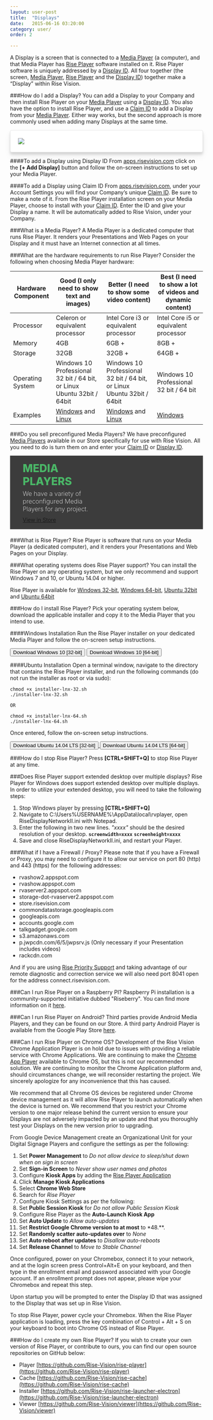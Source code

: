 ```yaml
---
layout: user-post
title:  "Displays"
date:   2015-06-16 03:20:00
category: user/
order: 2

---
```

A Display is a screen that is connected to a [Media Player](#media-player-anchor) (a computer), and that Media Player has [Rise Player](#rise-player-anchor) software installed on it. Rise Player software is uniquely addressed by a [Display ID](#displayID-anchor). All four together (the screen, [Media Player](#media-player-anchor), [Rise Player](#rise-player-anchor) and the [Display ID](#displayID-anchor)) together make a “Display” within Rise Vision.

###How do I add a Display?
You can add a  Display to your Company and then install Rise Player on your [Media Player](#media-player-anchor) using a [Display ID](#displayID-anchor).  You also have the option to install Rise Player, and use a [Claim ID](#claimID-anchor) to add a Display from your [Media Player](#media-player-anchor). Either way works, but the second approach is more commonly used when adding many Displays at the same time.

<style type="text/css">
      .video-box {
        border: 1px solid #e6e6e6;
        background: #FFF;
        padding: 20px;
        border-radius: 4px;
        box-shadow: 0 10px 20px rgba(0,0,0,0.05), 0 6px 6px rgba(0,0,0,0.13);
      }
</style>

<div class="video-box text-center">
  <img style="width: auto;" src="https://s3.amazonaws.com/Rise-Images/Animations/addadisplay.gif">
</div>

<span id="displayID-anchor"></span>
####To add a Display using Display ID
From [apps.risevision.com](https://apps.risevision.com/) click on the **[+ Add Display]** button and follow the on-screen instructions to set up your Media Player.

<span id="claimID-anchor"></span>
####To add a Display using Claim ID
From [apps.risevision.com](https://apps.risevision.com/), under your Account Settings you will find your Company’s unique [Claim ID](#claimID-anchor). Be sure to make a note of it. From the Rise Player installation screen on your Media Player, choose to install with your [Claim ID](#claimID-anchor). Enter the ID and give your Display a name. It will be automatically added to Rise Vision, under your Company.

<span id="media-player-anchor"></span>
###What is a Media Player?
A Media Player is a dedicated computer that runs Rise Player. It renders your Presentations and Web Pages on your Display and it must have an Internet connection at all times.

###What are the hardware requirements to run Rise Player?
Consider the following when choosing Media Player hardware:

| Hardware Component | Good (I only need to show text and images) | Better (I need to show some video content) | Best (I need to show a lot of videos and dynamic content) |
| ---- | ---- | ---- | ---- |
| Processor | Celeron or equivalent processor | Intel Core i3 or equivalent processor | Intel Core i5 or equivalent processor |
| Memory | 4GB | 6GB + | 8GB + |
| Storage | 32GB | 32GB + | 64GB + |
| Operating System | Windows 10 Professional 32 bit / 64 bit, or Linux Ubuntu 32bit / 64bit | Windows 10 Professional 32 bit / 64 bit, or Linux Ubuntu 32bit / 64bit | Windows 10 Professional 32 bit / 64 bit |
| Examples | [Windows](https://store.risevision.com/product/200/intel-nuc-celeron-windows) and [Linux](https://store.risevision.com/product/203/intel-nuc-celeron-linux) | [Windows](https://store.risevision.com/product/201/intel-nuc-i3-windows) and [Linux](https://store.risevision.com/product/204/intel-nuc-i3-linux) | [Windows](https://store.risevision.com/product/202/intel-nuc-i5-windows) |


###Do you sell preconfigured Media Players?
We have preconfigured [Media Players](#media-player-anchor) available in our Store specifically for use with Rise Vision. All you need to do is turn them on and enter your [Claim ID](#claimID-anchor) or [Display ID](#displayID-anchor).


<div class="col-xs-12 home-pricing home-pricing-2" style="padding-top: 0px; margin-bottom: 20px;">
    <a href="https://store.risevision.com/products/?cat=Media%20Players" target="_blank" style="text-decoration: none;">
    </a>
    <div class="content-box bundle-picture-bg remove-bottom">
        <a href="https://store.risevision.com/products/?cat=Media%20Players" target="_blank" style="text-decoration: none;">
        </a>
        <div class="content-box-body" style="padding:16px 33px">
            <a href="https://store.risevision.com/products/?cat=Media%20Players" target="_blank" style="text-decoration: none;">
            </a>
            <div class="row">
                <a href="https://store.risevision.com/products/?cat=Media%20Players" target="_blank" style="text-decoration: none;">
                </a>
                <div class="col-md-12">
                    <a href="https://store.risevision.com/products/?cat=Media%20Players" target="_blank" style="text-decoration: none;">
                        <h1>MEDIA <br>PLAYERS</h1>
                        <h3 class="add-bottom player-text">We have a variety of preconfigured Media <br>Players for any 
project.</h3>
                    </a><a href="https://store.risevision.com/products/?cat=Media%20Players" class="btn btn-white" target="_blank">View in Store <i class="fa fa-chevron-circle-right icon-right"></i></a>
                </div>
            </div>
        </div>
    </div>
</div>

<span id="rise-player-anchor"></span>
###What is Rise Player?
Rise Player is software that runs on your Media Player (a dedicated computer), and it renders your Presentations and Web Pages on your Display.

###What operating systems does Rise Player support?
You can install the Rise Player on any operating system, but we only recommend and support Windows 7 and 10, or Ubuntu 14.04 or higher.

Rise Player is available for [Windows 32-bit](http://install-versions.risevision.com/installer-win-32.exe), [Windows 64-bit](http://install-versions.risevision.com/installer-win-64.exe), [Ubuntu 32bit](http://install-versions.risevision.com/installer-lnx-32.sh) and [Ubuntu 64bit](http://install-versions.risevision.com/installer-lnx-64.sh)

###How do I install Rise Player?
Pick your operating system below, download the applicable installer and copy it to the Media Player that you intend to use.

####Windows Installation
Run the Rise Player installer on your dedicated Media Player and follow the on-screen setup instructions.

<a href="http://install-versions.risevision.com/installer-win-32.exe"><button class="btn btn-primary" ng-click="documentationTracker('Player Download')">Download Windows 10 [32-bit]</button></a>
<a href="http://install-versions.risevision.com/installer-win-64.exe"><button class="btn btn-primary" ng-click="documentationTracker('Player Download')">Download Windows 10 [64-bit]</button></a>

####Ubuntu Installation
Open a terminal window, navigate to the directory that contains the Rise Player installer, and run the following commands  (do not run the installer as root or via sudo):

```
chmod +x installer-lnx-32.sh
./installer-lnx-32.sh

OR

chmod +x installer-lnx-64.sh
./installer-lnx-64.sh
```
Once entered, follow the on-screen setup instructions.

<a href="http://install-versions.risevision.com/installer-lnx-32.sh">
    <button class="btn btn-primary" ng-click="documentationTracker('Player Download')">Download Ubuntu 14.04 LTS [32-bit]</button>
</a>
<a href="http://install-versions.risevision.com/installer-lnx-64.sh">
    <button class="btn btn-primary" ng-click="documentationTracker('Player Download')">Download Ubuntu 14.04 LTS [64-bit]</button>
</a>

###How do I stop Rise Player?
Press **[CTRL+SHIFT+Q]** to stop Rise Player at any time.

###Does Rise Player support extended desktop over multiple displays?
Rise Player for Windows does support extended desktop over multiple displays. In order to utilize your extended desktop, you will need to take the following steps:

1. Stop Windows player by pressing **[CTRL+SHIFT+Q]**
2. Navigate to C:\Users\%USERNAME%\AppData\local\rvplayer, open RiseDisplayNetworkII.ini with Notepad.
3. Enter the following in two new lines. *"xxxx"* should be the desired resolution of your desktop.
    **`screenwidth=xxxx`**
	**`screenheight=xxxx`**
4. Save and close RiseDisplayNetworkII.ini, and restart your Player.

###What if I have a Firewall / Proxy?
Please note that if you have a Firewall or Proxy, you may need to configure it to allow our service on port 80 (http) and 443 (https) for the following addresses:

- rvashow2.appspot.com
- rvashow.appspot.com
- rvaserver2.appspot.com
- storage-dot-rvaserver2.appspot.com
- store.risevision.com
- commondatastorage.googleapis.com
- googleapis.com
- accounts.google.com
- talkgadget.google.com
- s3.amazonaws.com
- p.jwpcdn.com/6/5/jwpsrv.js (Only necessary if your Presentation includes videos)
- rackcdn.com

And if you are using [Rise Priority Support](https://store.risevision.com/product/14/rise-priority-support) and taking advantage of our remote diagnostic and correction service we will also need port 8041 open for the address connect.risevision.com.

###Can I run Rise Player on a Raspberry PI?
Raspberry Pi installation is a community-supported initiative dubbed "Riseberry". You can find more information on it [here](https://community.risevision.com/rise_vision_inc/topics/community-supported-raspberry-pi-2-instructions-riseberry).

###Can I run Rise Player on Android?
Third parties provide Android Media Players, and they can be found on our Store. A third party Android Player is available from the Google Play Store [here](https://play.google.com/store/apps/details?id=com.myrise.riseplayer&hl=en).

###Can I run Rise Player on Chrome OS?
Development of the Rise Vision Chrome Application Player is on hold due to issues with providing a reliable service with Chrome Applications. We are continuing to make the [Chrome App Player](https://chrome.google.com/webstore/detail/rise-player/ilcmohdkjfcfekfmpdppgoaaemgdmhaa) available to Chrome OS, but this is not our recommended solution. We are continuing to monitor the Chrome Application platform and, should circumstances change, we will reconsider restarting the project. We sincerely apologize for any inconvenience that this has caused.

We recommend that all Chrome OS devices be registered under Chrome device management as it will allow Rise Player to launch automatically when the device is turned on. We recommend that you restrict your Chrome version to one major release behind the current version to ensure your Displays  are  not adversely impacted by an update and that you thoroughly test your Displays  on the new version prior to upgrading.

From Google Device Management create an Organizational Unit for your Digital Signage Players and configure the settings as per the following:

1. Set **Power Management** to *Do not allow device to sleep/shut down when on sign in screen*
2. Set **Sign-in Screen** to *Never show user names and photos*
3. Configure **Kiosk Apps** by adding the [Rise Player Application](https://chrome.google.com/webstore/detail/rise-vision-chrome-app-pl/ilcmohdkjfcfekfmpdppgoaaemgdmhaa)
 1. Click **Manage Kiosk Applications**
 2. Select **Chrome Web Store**
 3. Search for *Rise Player*
4. Configure Kiosk Settings as per the following:
 1. Set **Public Session Kiosk** for *Do not allow Public Session Kiosk*
 2. Configure Rise Player as the **Auto-Launch Kiosk App**
5. Set **Auto Update** to *Allow auto-updates*
6. Set **Restrict Google Chrome version to at most** to *48.**.
7. Set **Randomly scatter auto-updates over** to *None*
8. Set **Auto reboot after updates** to *Disallow auto-reboots*
9. Set **Release Channel** to *Move to Stable Channel*

Once configured, power on your Chromebox, connect it to your network, and at the login screen press Control+Alt+E on your keyboard, and then type in the enrollment email and password associated with your Google account. If an enrollment prompt does not appear, please wipe your Chromebox and repeat this step.

Upon startup you will be prompted to enter the Display ID that was assigned to the Display that was set up in Rise Vision.

To stop Rise Player, power cycle your Chromebox. When the Rise Player application is loading, press the key combination of Control + Alt + S on your keyboard to boot into Chrome OS instead of Rise Player.

###How do I create my own Rise Player?
If you wish to create your own version of Rise Player, or contribute to ours, you can find our open source repositories on GitHub below:

- Player [https://github.com/Rise-Vision/rise-player](https://github.com/Rise-Vision/rise-player)
- Cache [https://github.com/Rise-Vision/rise-cache](https://github.com/Rise-Vision/rise-cache)
- Installer [https://github.com/Rise-Vision/rise-launcher-electron](https://github.com/Rise-Vision/rise-launcher-electron)
- Viewer [https://github.com/Rise-Vision/viewer](https://github.com/Rise-Vision/viewer)

<style>
.home-pricing {
	color: white;
	padding-bottom: 0;
	background: none;
}
.home-pricing .btn{
margin-top:0px;
}

.home-pricing h1 {
  font-weight:800;
  color:#4ab767;
  size:72px;
  padding:0;
  margin:0;
  margin-bottom:5px;
}

.bundle-text {
   font-weight:200;
   color:#222;
   size:36px;
   width:60%;
   padding:0;
   margin:0;
   margin-bottom:10px;
}

.player-text {
   font-weight:200;
   color:#fff;
   size:36px;
   width:55%;
   padding:0;
   margin:0;
   margin-bottom:10px;
}

.media-picture-bg {
background-image:url('https://s3.amazonaws.com/Rise-Images/Experimental/mediaplayerBanner_001.png');
}
.bundle-picture-bg {
background-image:url('https://s3.amazonaws.com/Rise-Images/Experimental/mediaplayerBanner_002.png');
}

.media-picture-bg {
  background-color:#e9ffed;
  background-size: auto 100%;
  background-position: 100% 0 !important;
  background-repeat: no-repeat;
}  

.bundle-picture-bg {
  background-color:#3c3c3c;
  background-size: auto 130%;
  background-position: 89% 41% !important;
  background-repeat: no-repeat;
}  


@media screen and (max-width: 1199px) {
  .media-picture-bg {
      background-position: 90% 0 !important;
  }  
}

@media screen and (max-width: 1199px) {
  .bundle-picture-bg {
      background-position: 93% 46% !important;
  }  
}

@media all and (max-width: 490px) {
  .media-picture-bg {
   background-size: 44%;
   background-position: 96% 53% !important;
  background-color:#e9ffed !important
  }  
}

@media all and ( max-width: 490px ) {
 .bundle-picture-bg {
    background-size: 44%;
   background-position: 96% 53% !important;
    background-color:#3c3c3c !important;
  }
}

div#riseDownloadPlayer a:last-child .btn {
    margin-top: 8px;
}

/*@media (max-width: 992px) {
.ryan-picture-bg {
background-image:none;
background-size:cover;
}
}*/
</style>


